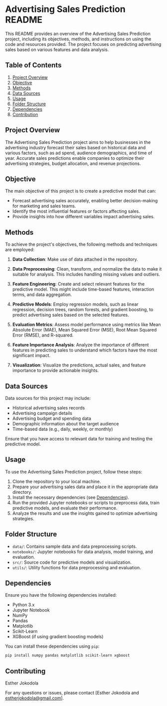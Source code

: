 # Advertising Sales Prediction README

This README provides an overview of the Advertising Sales Prediction project, including its objectives, methods, and instructions on using the code and resources provided. The project focuses on predicting advertising sales based on various features and data analysis.

## Table of Contents

1. [Project Overview](#project-overview)
2. [Objective](#objective)
3. [Methods](#methods)
4. [Data Sources](#data-sources)
5. [Usage](#usage)
6. [Folder Structure](#folder-structure)
7. [Dependencies](#dependencies)
8. [Contribution](#contribution)

## Project Overview

The Advertising Sales Prediction project aims to help businesses in the advertising industry forecast their sales based on historical data and various factors, such as ad spend, audience demographics, and time of year. Accurate sales predictions enable companies to optimize their advertising strategies, budget allocation, and revenue projections.

## Objective

The main objective of this project is to create a predictive model that can:

- Forecast advertising sales accurately, enabling better decision-making for marketing and sales teams.
- Identify the most influential features or factors affecting sales.
- Provide insights into how different variables impact advertising sales.

## Methods

To achieve the project's objectives, the following methods and techniques are employed:

1. **Data Collection**: Make use of data attached in the repository.

2. **Data Preprocessing**: Clean, transform, and normalize the data to make it suitable for analysis. This includes handling missing values and outliers.

3. **Feature Engineering**: Create and select relevant features for the predictive model. This might include time-based features, interaction terms, and data aggregation.

4. **Predictive Models**: Employ regression models, such as linear regression, decision trees, random forests, and gradient boosting, to predict advertising sales based on the selected features.

5. **Evaluation Metrics**: Assess model performance using metrics like Mean Absolute Error (MAE), Mean Squared Error (MSE), Root Mean Squared Error (RMSE), and R-squared.

6. **Feature Importance Analysis**: Analyze the importance of different features in predicting sales to understand which factors have the most significant impact.

7. **Visualization**: Visualize the predictions, actual sales, and feature importance to provide actionable insights.

## Data Sources

Data sources for this project may include:

- Historical advertising sales records
- Advertising campaign details
- Advertising budget and spending data
- Demographic information about the target audience
- Time-based data (e.g., daily, weekly, or monthly)

Ensure that you have access to relevant data for training and testing the predictive model.

## Usage

To use the Advertising Sales Prediction project, follow these steps:

1. Clone the repository to your local machine.
2. Prepare your advertising sales data and place it in the appropriate data directory.
3. Install the necessary dependencies (see [Dependencies](#dependencies)).
4. Run the provided Jupyter notebooks or scripts to preprocess data, train predictive models, and evaluate their performance.
5. Analyze the results and use the insights gained to optimize advertising strategies.

## Folder Structure

- `data/`: Contains sample data and data preprocessing scripts.
- `notebooks/`: Jupyter notebooks for data analysis, model training, and evaluation.
- `src/`: Source code for predictive models and visualization.
- `utils/`: Utility functions for data preprocessing and evaluation.

## Dependencies

Ensure you have the following dependencies installed:

- Python 3.x
- Jupyter Notebook
- NumPy
- Pandas
- Matplotlib
- Scikit-Learn
- XGBoost (if using gradient boosting models)

You can install these dependencies using `pip`:

```bash
pip install numpy pandas matplotlib scikit-learn xgboost
```

## Contributing
Esther Jokodola

For any questions or issues, please contact [Esther Jokodola and estherjokodola@gmail.com].
